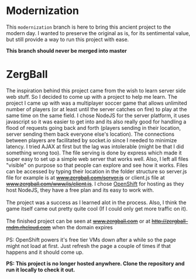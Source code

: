 # Modernization
This `modernization` branch is here to bring this ancient project to the modern day. I wanted to preserve the original as is, for its sentimental value, but still provide a way to run this project with ease.


__This branch should never be merged into master__

# ZergBall
The inspiration behind this project came from the wish to learn server side web stuff. So I decided to come up with a project to help me learn. The project I came up with was a multiplayer soccer game that allows unlimited number of players (or at least until the server catches on fire) to play at the same time on the same field. I chose NodeJS for the server platform, it uses javascript so it was easier to get into and its also really good for handling a flood of requests going back and forth (players sending in their location, server sending them back everyone else's location). The connections between players are facilitated by socket.io since I needed to minimize latency. I tried AJAX at first but the lag was intolerable (might be that I did something wrong too). The file serving is done by express which made it super easy to set up a simple web server that works well. Also, I left all files "visible" on purpose so that people can explore and see how it works. Files can be accessed by typing their location in the folder structure so server.js file for example is at ~~www.zergball.com/server.js~~ or client.js file at ~~www.zergball.com/www/js/client.js~~. I chose <a href="https://www.openshift.com/">OpenShift</a> for hosting as they host NodeJS, they have a free plan and its easy to work with.
<br>
<br>
The project was a success as I learned alot in the process. Also, I think the game itself came out pretty quite cool (If I could only get more traffic on it).
<br>
<br>
The finished project can be seen at ~~www.zergball.com~~ or at ~~http://zergball-rndm.rhcloud.com~~ when the domain expires
<br>
<br>
PS: OpenShift powers it's free tier VMs down after a while so the page might not load at first. Just refresh the page a couple of times if that happens and it should come up.

__PS: This project is no longer hosted anywhere. Clone the repository and run it locally to check it out.__
